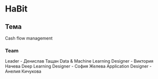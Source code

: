 # HaBit
## Тема
Cash flow management
### Team
 Leader - Денислав Тащан
 Data & Machine Learning Designer - Виктория Начева
 Deep Learning Designer - София Желева
 Application Designer - Анелия Кичукова
